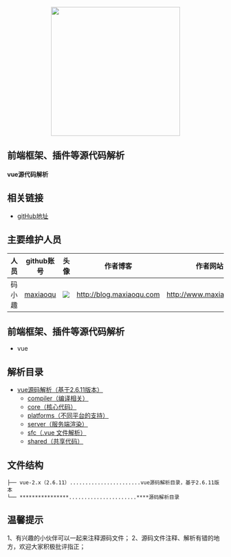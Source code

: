 <p align="center">
    <a href="http://www.maxiaoqu.com/">
        <img width="300" src="http://www.maxiaoqu.com/maxiaoqu.png">
    </a>
</p>

<h2>
    前端框架、插件等源代码解析
    <h4>vue源代码解析</h4>
</h2>

## 相关链接
- [gitHub地址](https://github.com/maxiaoqu/sourceCode-analyzing)

## 主要维护人员
|人员|github账号|头像|作者博客|作者网站|联系邮箱|
|---|---|---|---|---|---|
|码小趣|[maxiaoqu](https://github.com/maxiaoqu) |  ![](https://avatars1.githubusercontent.com/u/25891598?s=60&v=4)|http://blog.maxiaoqu.com|http://www.maxiaoqu.com|maxiaoqu@gmail.com

## 前端框架、插件等源代码解析
- vue

## 解析目录
- [vue源码解析（基于2.6.11版本）](/vue-2.x（2.6.11）)
    - [compiler（编译相关）](/vue-2.x（2.6.11）/compiler)
    - [core（核心代码）](/vue-2.x（2.6.11）/core)
    - [platforms（不同平台的支持）](/vue-2.x（2.6.11）/platforms)
    - [server（服务端渲染）](/vue-2.x（2.6.11）/server)
    - [sfc（.vue 文件解析）](/vue-2.x（2.6.11）/sfc)
    - [shared（共享代码）](/vue-2.x（2.6.11）/shared)

## 文件结构
```shell
├── vue-2.x（2.6.11）.......................vue源码解析目录，基于2.6.11版本
└── ****************......................****源码解析目录
```

## 温馨提示
1、有兴趣的小伙伴可以一起来注释源码文件；
2、源码文件注释、解析有错的地方，欢迎大家积极批评指正；